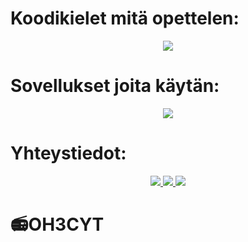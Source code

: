 <h1>
Koodikielet mitä opettelen:
</h1>
<p align="center">
    <img src="https://skillicons.dev/icons?i=mysql,js,html,css,lua,php,nodejs,py" />
</p>

<h1>
Sovellukset joita käytän:
</h1>
<p align="center">
    <img src="https://skillicons.dev/icons?i=git,wordpress,firebase,figma,azure,vscode,raspberrypi" />
</p>

<h1>
Yhteystiedot:
</h1>
<p align="center">
<a href="https://discord.me/ravenrp">
    <img src="https://skillicons.dev/icons?i=discord" />
    </a>

<a href="https://discord.me/ravenrp">
    <img src="https://skillicons.dev/icons?i=instagram" />
    </a>

<a href="https://discord.me/ravenrp">
    <img src="https://skillicons.dev/icons?i=linkedin" />
    </a>  
    
    
          
          
</p>
<h1>📻OH3CYT</h1>
